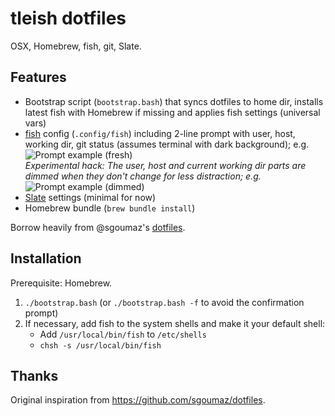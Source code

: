 # tleish dotfiles
OSX, Homebrew, fish, git, Slate.


## Features

- Bootstrap script (`bootstrap.bash`) that syncs dotfiles to home dir, installs latest fish with Homebrew if missing and applies fish settings (universal vars)
- [fish](https://github.com/fish-shell/fish-shell) config (`.config/fish`) including 2-line prompt with user, host, working dir, git status (assumes terminal with dark background); e.g. <br/>
  <img src="http://sgoumaz.github.io/dotfiles/images/prompt-fresh.png" alt="Prompt example (fresh)"/><br/>
  *Experimental hack: The user, host and current working dir parts are dimmed when they don't change for less distraction; e.g.*<br/>
  <img src="http://sgoumaz.github.io/dotfiles/images/prompt-dimmed.png" alt="Prompt example (dimmed)"/>
- [Slate](https://github.com/jigish/slate) settings (minimal for now)
- Homebrew bundle (`brew bundle install`)

Borrow heavily from @sgoumaz's [dotfiles](https://github.com/sgoumaz/dotfiles).


## Installation

Prerequisite: Homebrew.

1. `./bootstrap.bash` (or `./bootstrap.bash -f` to avoid the confirmation prompt)
2. If necessary, add fish to the system shells and make it your default shell:
    - Add `/usr/local/bin/fish` to `/etc/shells`
    - `chsh -s /usr/local/bin/fish`


## Thanks

Original inspiration from https://github.com/sgoumaz/dotfiles.
